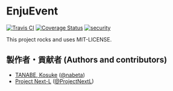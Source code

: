 # EnjuEvent
[![Travis CI](https://travis-ci.com/next-l/enju_search_log.svg?branch=1.3)](https://travis-ci.com/next-l/enju_search_log)
[![Coverage Status](https://coveralls.io/repos/github/next-l/enju_search_log/badge.svg?branch=1.3)](https://coveralls.io/github/next-l/enju_search_log?branch=1.3)
[![security](https://hakiri.io/github/next-l/enju_search_log/1.3.svg)](https://hakiri.io/github/next-l/enju_search_log/1.3)

This project rocks and uses MIT-LICENSE.

## 製作者・貢献者 (Authors and contributors)
* [TANABE, Kosuke](https://github.com/nabeta) ([@nabeta](https://twitter.com/nabeta))
* [Project Next-L](https://www.next-l.jp) ([@ProjectNextL](https://twitter.com/ProjectNextL))

